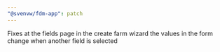 ```yaml
---
"@svenvw/fdm-app": patch
---
```


Fixes at the fields page in the create farm wizard the values in the form change when another field is selected
